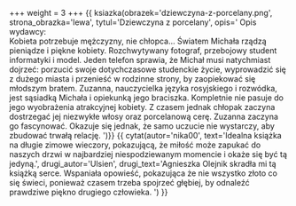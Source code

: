 +++
weight = 3
+++
{{ ksiazka(obrazek='dziewczyna-z-porcelany.png', strona_obrazka='lewa', tytul='Dziewczyna z porcelany', opis='
Opis wydawcy: <br />
Kobieta potrzebuje mężczyzny, nie chłopca…
Światem Michała rządzą pieniądze i piękne kobiety. Rozchwytywany fotograf, przebojowy student informatyki i model. Jeden telefon sprawia, że Michał musi natychmiast dojrzeć: porzucić swoje dotychczasowe studenckie życie, wyprowadzić się z dużego miasta i przenieść w rodzinne strony, by zaopiekować się młodszym bratem.
Zuzanna, nauczycielka języka rosyjskiego i rozwódka, jest sąsiadką Michała i opiekunką jego braciszka. Kompletnie nie pasuje do jego wyobrażenia atrakcyjnej kobiety. Z czasem jednak chłopak zaczyna dostrzegać jej niezwykłe włosy oraz porcelanową cerę. Zuzanna zaczyna go fascynować. Okazuje się jednak, że samo uczucie nie wystarczy, aby zbudować trwałą relację. ')}}
{{ cytat(autor='nika00', text='Idealna książka na długie zimowe wieczory, pokazującą, że miłość może zapukać do naszych drzwi w najbardziej niespodziewanym momencie i okaże się być tą jedyną.', drugi_autor='Ulsien', drugi_text='Agnieszka Olejnik skradła mi tą książką serce. Wspaniała opowieść, pokazująca że nie wszystko złoto co się świeci, ponieważ czasem trzeba spojrzeć głębiej, by odnaleźć prawdziwe piękno drugiego człowieka. ') }}
